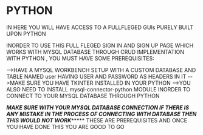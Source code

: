 # PYTHON
IN HERE YOU WILL HAVE ACCESS TO A FULLFLEGED GUIs PURELY BUILT UPON PYTHON


INORDER TO USE THIS FULL FLEGED SIGN IN AND SIGN UP PAGE WHICH WORKS WITH MYSQL DATABASE THROUGH CRUD IMPLEMENTATION WITH PYTHON , YOU MUST HAVE SOME PREREQUISITES:

-->HAVE A MYSQL WORKBENCH SETUP WITH A CUSTOM DATABASE AND TABLE NAMED user HAVING USER AND PASSWORD AS HEADERS IN IT
-->MAKE SURE YOU HAVE TKINTER INSTALLED IN YOUR PYTHON 
-->YOU ALSO NEED TO INSTALL mysql-connector-python MODULE INORDER TO CONNECT TO YOUR MYSQL DATABASE THROUGH PYTHON

*************MAKE SURE WITH YOUR MYSQL DATABASE CONNECTION IF THERE IS ANY MISTAKE IN THE PROCESS OF CONNECTING WITH DATABASE THEN THIS WOULD NOT WORK******************
THESE ARE PREREQUISITES AND ONCE YOU HAVE DONE THIS YOU ARE GOOD TO GO
